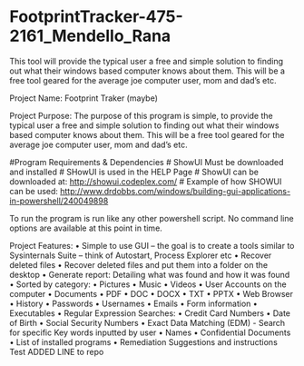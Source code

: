 # FootprintTracker-475-2161_Mendello_Rana
This tool will provide the typical user a free and simple solution to finding out what their windows based computer knows about them. 
This will be a free tool geared for the average joe computer user, mom and dad’s etc.

Project Name: 
Footprint Traker (maybe)

Project Purpose:
The purpose of this program is simple, to provide the typical user a free and simple solution to finding out what their windows based computer knows about them. This will be a free tool geared for the average joe computer user, mom and dad’s etc.





#Program Requirements & Dependencies
	# ShowUI Must be downloaded and installed
	# SHowUI is used in the HELP Page
	# ShowUI can be downloaded at: http://showui.codeplex.com/
	# Example of how SHOWUI can be used: http://www.drdobbs.com/windows/building-gui-applications-in-powershell/240049898


To run the program is run like any other powershell script. No command line options are available at this point in time. 


Project Features:
•	Simple to use GUI – the goal is to create a tools similar to Sysinternals Suite – think of Autostart, Process Explorer etc
•	Recover deleted files 
•	Recover deleted files and put them into a folder on the desktop
•	Generate report: Detailing what was found and how it was found
•	Sorted by category:
  •	Pictures
  •	Music
  •	Videos
  •	User Accounts on the computer
  •	Documents
    •	PDF
    •	DOC
    •	DOCX
    •	TXT
    •	PPTX
  •	Web Browser
    •	History
    •	Passwords
    •	Usernames
    •	Emails
    •	Form information
  •	Executables
  •	Regular Expression Searches:
    •	Credit Card Numbers
    •	Date of Birth
    •	Social Security Numbers
  •	Exact Data Matching (EDM) - Search for specific Key words inputted by user
    •	Names
    •	Confidential Documents
  •	List of installed programs
  •	Remediation Suggestions and instructions
  Test ADDED LINE to repo